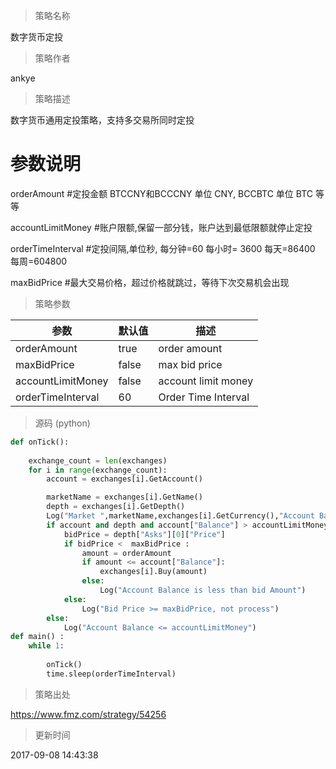 
> 策略名称

数字货币定投

> 策略作者

ankye

> 策略描述

数字货币通用定投策略，支持多交易所同时定投

# 参数说明
orderAmount #定投金额 BTCCNY和BCCCNY 单位 CNY, BCCBTC 单位 BTC 等等

accountLimitMoney #账户限额,保留一部分钱，账户达到最低限额就停止定投


orderTimeInterval #定投间隔,单位秒, 每分钟=60 每小时= 3600  每天=86400 每周=604800

maxBidPrice  #最大交易价格，超过价格就跳过，等待下次交易机会出现

> 策略参数



|参数|默认值|描述|
|----|----|----|
|orderAmount|true|order amount|
|maxBidPrice|false|max bid price|
|accountLimitMoney|false|account limit money|
|orderTimeInterval|60|Order Time Interval|


> 源码 (python)

``` python
def onTick():
	
	exchange_count = len(exchanges)
	for i in range(exchange_count):
		account = exchanges[i].GetAccount()

		marketName = exchanges[i].GetName()
		depth = exchanges[i].GetDepth()
		Log("Market ",marketName,exchanges[i].GetCurrency(),"Account Balance [",account["Balance"],"] Stocks[",account["Stocks"],"]")
		if account and depth and account["Balance"] > accountLimitMoney :
			bidPrice = depth["Asks"][0]["Price"] 
			if bidPrice <  maxBidPrice :
				amount = orderAmount
				if amount <= account["Balance"]:
					exchanges[i].Buy(amount)
				else:
					Log("Account Balance is less than bid Amount")
			else:
				Log("Bid Price >= maxBidPrice, not process")
		else:
			Log("Account Balance <= accountLimitMoney")
def main() :
	while 1:
		
		onTick()
		time.sleep(orderTimeInterval)
```

> 策略出处

https://www.fmz.com/strategy/54256

> 更新时间

2017-09-08 14:43:38

